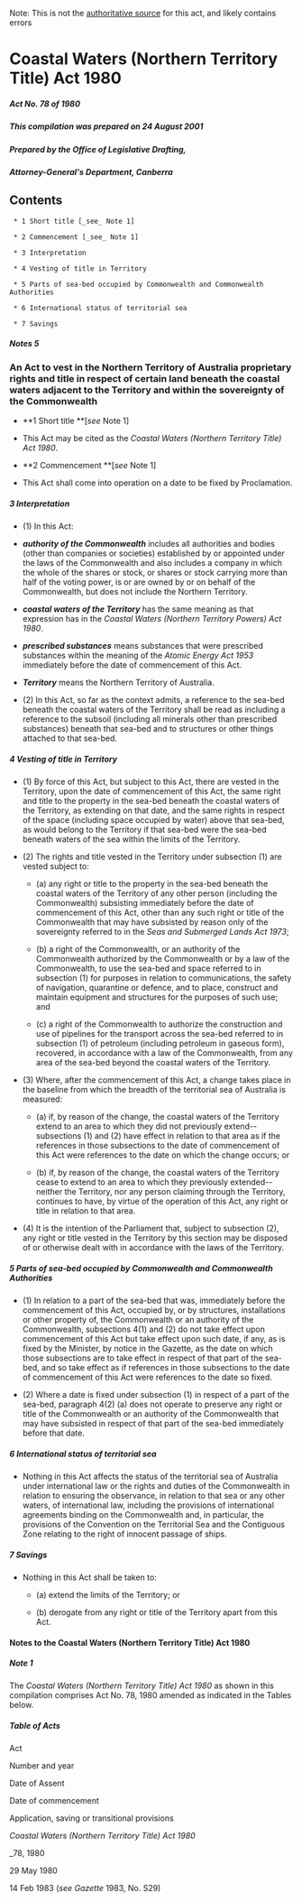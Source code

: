 Note: This is not the [authoritative source](https://www.comlaw.gov.au/Details/C2004C00434) for this act, and likely contains errors

# Coastal Waters (Northern Territory Title) Act 1980

##### Act No. 78 of 1980

##### This compilation was prepared on 24 August 2001

##### Prepared by the Office of Legislative Drafting,
##### Attorney-General's Department, Canberra


## Contents

     * 1 Short title [_see_ Note 1] 

     * 2 Commencement [_see_ Note 1] 

     * 3 Interpretation 

     * 4 Vesting of title in Territory 

     * 5 Parts of sea-bed occupied by Commonwealth and Commonwealth Authorities 

     * 6 International status of territorial sea 

     * 7 Savings 

##### Notes		5

### An Act to vest in the Northern Territory of Australia proprietary rights and title in respect of certain land beneath the coastal waters adjacent to the Territory and within the sovereignty of the Commonwealth

  * **1  Short title **[_see_ Note 1]

  * This Act may be cited as the _Coastal Waters (Northern Territory Title) Act 1980_.

  * **2  Commencement **[_see_ Note 1]

  * This Act shall come into operation on a date to be fixed by Proclamation.

##### 3  Interpretation

  * (1) In this Act:

  * **_authority of the Commonwealth_** includes all authorities and bodies (other than companies or societies) established by or appointed under the laws of the Commonwealth and also includes a company in which the whole of the shares or stock, or shares or stock carrying more than half of the voting power, is or are owned by or on behalf of the Commonwealth, but does not include the Northern Territory.

  * **_coastal waters of the Territory_** has the same meaning as that expression has in the _Coastal Waters (Northern Territory Powers) Act 1980_.

  * **_prescribed substances_** means substances that were prescribed substances within the meaning of the _Atomic Energy Act 1953_ immediately before the date of commencement of this Act.

  * **_Territory_** means the Northern Territory of Australia.

  * (2) In this Act, so far as the context admits, a reference to the sea-bed beneath the coastal waters of the Territory shall be read as including a reference to the subsoil (including all minerals other than prescribed substances) beneath that sea-bed and to structures or other things attached to that sea-bed.

##### 4  Vesting of title in Territory

  * (1) By force of this Act, but subject to this Act, there are vested in the Territory, upon the date of commencement of this Act, the same right and title to the property in the sea-bed beneath the coastal waters of the Territory, as extending on that date, and the same rights in respect of the space (including space occupied by water) above that sea-bed, as would belong to the Territory if that sea-bed were the sea-bed beneath waters of the sea within the limits of the Territory.

  * (2) The rights and title vested in the Territory under subsection (1) are vested subject to:

    * (a) any right or title to the property in the sea-bed beneath the coastal waters of the Territory of any other person (including the Commonwealth) subsisting immediately before the date of commencement of this Act, other than any such right or title of the Commonwealth that may have subsisted by reason only of the sovereignty referred to in the _Seas and Submerged Lands Act 1973_;

    * (b) a right of the Commonwealth, or an authority of the Commonwealth authorized by the Commonwealth or by a law of the Commonwealth, to use the sea-bed and space referred to in subsection (1) for purposes in relation to communications, the safety of navigation, quarantine or defence, and to place, construct and maintain equipment and structures for the purposes of such use; and

    * (c) a right of the Commonwealth to authorize the construction and use of pipelines for the transport across the sea-bed referred to in subsection (1) of petroleum (including petroleum in gaseous form), recovered, in accordance with a law of the Commonwealth, from any area of the sea-bed beyond the coastal waters of the Territory.

  * (3) Where, after the commencement of this Act, a change takes place in the baseline from which the breadth of the territorial sea of Australia is measured:

    * (a) if, by reason of the change, the coastal waters of the Territory extend to an area to which they did not previously extend--subsections (1) and (2) have effect in relation to that area as if the references in those subsections to the date of commencement of this Act were references to the date on which the change occurs; or

    * (b) if, by reason of the change, the coastal waters of the Territory cease to extend to an area to which they previously extended--neither the Territory, nor any person claiming through the Territory, continues to have, by virtue of the operation of this Act, any right or title in relation to that area.

  * (4) It is the intention of the Parliament that, subject to subsection (2), any right or title vested in the Territory by this section may be disposed of or otherwise dealt with in accordance with the laws of the Territory.

##### 5  Parts of sea-bed occupied by Commonwealth and Commonwealth Authorities

  * (1) In relation to a part of the sea-bed that was, immediately before the commencement of this Act, occupied by, or by structures, installations or other property of, the Commonwealth or an authority of the Commonwealth, subsections 4(1) and (2) do not take effect upon commencement of this Act but take effect upon such date, if any, as is fixed by the Minister, by notice in the Gazette, as the date on which those subsections are to take effect in respect of that part of the sea-bed, and so take effect as if references in those subsections to the date of commencement of this Act were references to the date so fixed.

  * (2) Where a date is fixed under subsection (1) in respect of a part of the sea-bed, paragraph 4(2) (a) does not operate to preserve any right or title of the Commonwealth or an authority of the Commonwealth that may have subsisted in respect of that part of the sea-bed immediately before that date.

##### 6  International status of territorial sea

  * Nothing in this Act affects the status of the territorial sea of Australia under international law or the rights and duties of the Commonwealth in relation to ensuring the observance, in relation to that sea or any other waters, of international law, including the provisions of international agreements binding on the Commonwealth and, in particular, the provisions of the Convention on the Territorial Sea and the Contiguous Zone relating to the right of innocent passage of ships.

##### 7  Savings

  * Nothing in this Act shall be taken to: 

    * (a) extend the limits of the Territory; or

    * (b) derogate from any right or title of the Territory apart from this Act.

#### Notes to the Coastal Waters (Northern Territory Title) Act 1980

##### Note 1

The _Coastal Waters (Northern Territory Title) Act 1980_ as shown in this compilation comprises Act No. 78, 1980 amended as indicated in the Tables below.

##### Table of Acts

Act

Number 
and year


Date 
of Assent


Date of commencement

Application, saving or transitional provisions

_Coastal Waters (Northern Territory Title) Act 1980_

_78, 1980

29 May 1980

14 Feb 1983 (_see Gazette_ 1983, No. S29)


